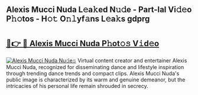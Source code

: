 ## Alexis Mucci Nuda L𝚎a𝚔ed N𝚞𝚍e - Part-Ial Vi𝚍𝚎o P𝚑𝚘tos - H𝚘𝚝 O𝚗𝚕yf𝚊ns L𝚎a𝚔s gdprg

# <h2><a href="http://kfdb31.oniu.top/?m=Alexis+Mucci+Nuda">🔗👉 🔴 Alexis Mucci Nuda P𝚑ot𝚘𝚜 V𝚒d𝚎o</a></h2>

[![Alexis Mucci Nuda Nu𝚍e𝚜](https://i.imgur.com/0qMVB7G.gif)](http://kfdb31.oniu.top/?m=Alexis+Mucci+Nuda)
Virtual content creator and entertainer Alexis Mucci Nuda, recognized for disseminating dance and lifestyle inspiration through trending dance trends and compact clips. Alexis Mucci Nuda's public image is characterized by its warm and genuine demeanor, but the intricacies of his personal life remain shrouded in secrecy.  
